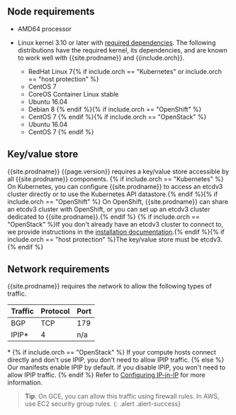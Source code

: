 ## Node requirements

- AMD64 processor

- Linux kernel 3.10 or later with [required dependencies](#kernel-dependencies).
  The following distributions have the required kernel, its dependencies, and are
  known to work well with {{site.prodname}} and {{include.orch}}.
  - RedHat Linux 7{% if include.orch == "Kubernetes" or include.orch == "host protection" %}
  - CentOS 7
  - CoreOS Container Linux stable
  - Ubuntu 16.04
  - Debian 8
  {% endif %}{% if include.orch == "OpenShift" %}
  - CentOS 7
  {% endif %}{% if include.orch == "OpenStack" %}
  - Ubuntu 16.04
  - CentOS 7
  {% endif %}

## Key/value store

{{site.prodname}} {{page.version}} requires a key/value store accessible by all
{{site.prodname}} components. {% if include.orch == "Kubernetes" %} On Kubernetes,
you can configure {{site.prodname}} to access an etcdv3 cluster directly or to
use the Kubernetes API datastore.{% endif %}{% if include.orch == "OpenShift" %} On
OpenShift, {{site.prodname}} can share an etcdv3 cluster with OpenShift, or
you can set up an etcdv3 cluster dedicated to {{site.prodname}}.{% endif %}
{% if include.orch == "OpenStack" %}If you don't already have an etcdv3 cluster
to connect to, we provide instructions in the [installation documentation](./installation/).{% endif %}{% if include.orch == "host protection" %}The key/value store must be etcdv3.{% endif %}

## Network requirements

{{site.prodname}} requires the network to allow the following types of traffic.

| Traffic | Protocol | Port |
| ------- | -------- | ---- |
| BGP     | TCP      | 179  |
| IPIP\*  | 4        | n/a  |

\* {% if include.orch == "OpenStack" %} If your compute hosts connect directly
   and don't use IPIP, you don't need to allow IPIP traffic. {% else %} Our
   manifests enable IPIP by default.  If you disable IPIP, you won't need to
   allow IPIP traffic. {% endif %} Refer to [Configuring
   IP-in-IP](../../usage/configuration/ip-in-ip) for more information.

> **Tip**: On GCE, you can allow this traffic using firewall rules. In AWS, use
> EC2 security group rules.
{: .alert .alert-success}
